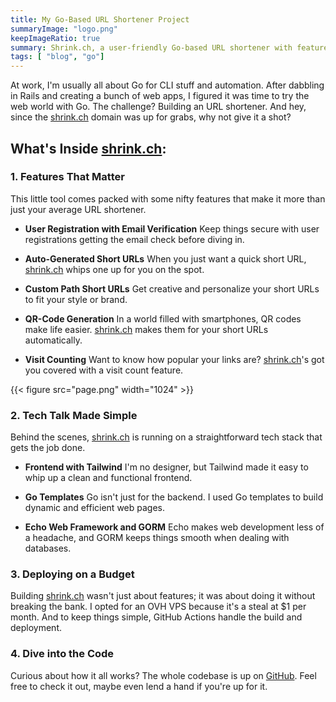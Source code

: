 ```yaml
---
title: My Go-Based URL Shortener Project
summaryImage: "logo.png"
keepImageRatio: true
summary: Shrink.ch, a user-friendly Go-based URL shortener with features auto-generated and custom short URLs, QR-code generation, and visit tracking.
tags: [ "blog", "go"]
---
```


At work, I'm usually all about Go for CLI stuff and automation. After dabbling in Rails and creating a bunch of web apps, I figured it was time to try the web world with Go. The challenge? Building an URL shortener. And hey, since the [shrink.ch](https://shrink.ch) domain was up for grabs, why not give it a shot?

## What's Inside [shrink.ch](https://shrink.ch):

### 1. Features That Matter
This little tool comes packed with some nifty features that make it more than just your average URL shortener.

- **User Registration with Email Verification** Keep things secure with user registrations getting the email check before diving in.

- **Auto-Generated Short URLs** When you just want a quick short URL, [shrink.ch](https://shrink.ch) whips one up for you on the spot.

- **Custom Path Short URLs** Get creative and personalize your short URLs to fit your style or brand.

- **QR-Code Generation** In a world filled with smartphones, QR codes make life easier. [shrink.ch](https://shrink.ch) makes them for your short URLs automatically.

- **Visit Counting** Want to know how popular your links are? [shrink.ch](https://shrink.ch)'s got you covered with a visit count feature.

{{< figure src="page.png" width="1024" >}}

### 2. Tech Talk Made Simple
Behind the scenes, [shrink.ch](https://shrink.ch) is running on a straightforward tech stack that gets the job done.

- **Frontend with Tailwind** I'm no designer, but Tailwind made it easy to whip up a clean and functional frontend.

- **Go Templates** Go isn't just for the backend. I used Go templates to build dynamic and efficient web pages.

- **Echo Web Framework and GORM** Echo makes web development less of a headache, and GORM keeps things smooth when dealing with databases.

### 3. Deploying on a Budget
Building [shrink.ch](https://shrink.ch) wasn't just about features; it was about doing it without breaking the bank. I opted for an OVH VPS because it's a steal at $1 per month. And to keep things simple, GitHub Actions handle the build and deployment.

### 4. Dive into the Code
Curious about how it all works? The whole codebase is up on [GitHub](https://github.com/bueti/shrinkster). Feel free to check it out, maybe even lend a hand if you're up for it.
